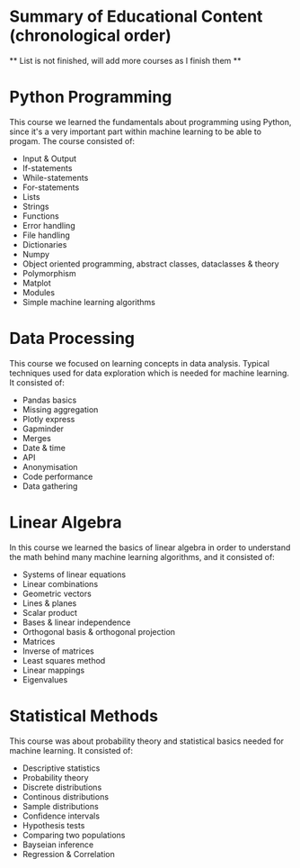 # Summary of Educational Content (chronological order)
** List is not finished, will add more courses as I finish them **

# Python Programming
This course we learned the fundamentals about programming using Python, since it's a very important part within machine learning to be able to progam. The course consisted of: 

* Input & Output
* If-statements
* While-statements
* For-statements
* Lists
* Strings
* Functions
* Error handling
* File handling
* Dictionaries
* Numpy
* Object oriented programming, abstract classes, dataclasses & theory
* Polymorphism
* Matplot
* Modules
* Simple machine learning algorithms

# Data Processing
This course we focused on learning concepts in data analysis. Typical techniques used for data exploration which is needed for machine learning. It consisted of: 

* Pandas basics
* Missing aggregation
* Plotly express
* Gapminder
* Merges
* Date & time
* API
* Anonymisation
* Code performance
* Data gathering

# Linear Algebra
In this course we learned the basics of linear algebra in order to understand the math behind many machine learning algorithms, and it consisted of: 

* Systems of linear equations
* Linear combinations
* Geometric vectors
* Lines & planes
* Scalar product
* Bases & linear independence
* Orthogonal basis & orthogonal projection
* Matrices
* Inverse of matrices
* Least squares method
* Linear mappings
* Eigenvalues

# Statistical Methods
This course was about probability theory and statistical basics needed for machine learning. It consisted of: 

* Descriptive statistics
* Probability theory
* Discrete distributions
* Continous distributions
* Sample distributions
* Confidence intervals
* Hypothesis tests
* Comparing two populations
* Bayseian inference
* Regression & Correlation